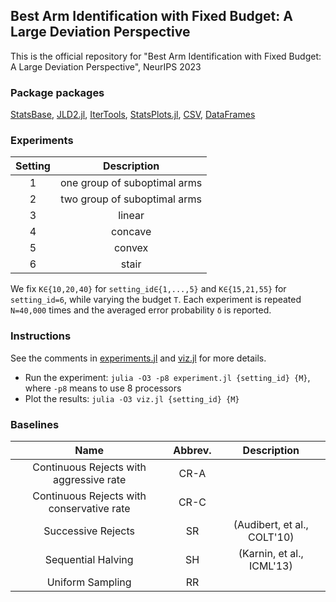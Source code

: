 ## Best Arm Identification with Fixed Budget: A Large Deviation Perspective
This is the official repository for "Best Arm Identification with Fixed Budget: A Large Deviation Perspective", NeurIPS 2023

### Package packages
 [StatsBase](https://github.com/JuliaStats/StatsBase.jl), 
 [JLD2.jl](https://github.com/JuliaIO/JLD2.jl), 
 [IterTools](https://github.com/JuliaCollections/IterTools.jl), 
 [StatsPlots.jl](https://github.com/JuliaPlots/StatsPlots.jl), 
 [CSV](https://github.com/JuliaData/CSV.jl), 
 [DataFrames](https://github.com/JuliaData/DataFrames.jl)


### Experiments
|Setting |Description                 |
|:------:|:--------------------------:|
|1       |one group of suboptimal arms|
|2       |two group of suboptimal arms|
|3       |linear                      |
|4       |concave                     |
|5       |convex                      |
|6       |stair                       |

We fix `K∈{10,20,40}` for `setting_id∈{1,...,5}` and `K∈{15,21,55}` for `setting_id=6`, while varying the budget `T`.
Each experiment is repeated `N=40,000` times and the averaged error probability `δ` is reported.

### Instructions
See the comments in [experiments.jl](experiments.jl) and [viz.jl](viz.jl) for more details.
 * Run the experiment: `julia -O3 -p8 experiment.jl {setting_id} {M}`, where `-p8` means to use 8 processors
 * Plot the results: `julia -O3 viz.jl {setting_id} {M}`

### Baselines
|Name                                             |Abbrev.  |Description                              |
|:-----------------------------------------------:|:-------:|:---------------------------------------:|
|Continuous Rejects with aggressive rate          |CR-A     |                                         |
|Continuous Rejects with conservative rate        |CR-C     |                                         |
|Successive Rejects                               |SR       |(Audibert, et al., COLT'10)              |
|Sequential Halving                               |SH       |(Karnin, et al., ICML'13)                |
|Uniform Sampling                                 |RR       |                                         |